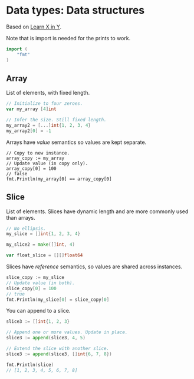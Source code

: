# Data types: Data structures

Based on [Learn X in Y](https://learnxinyminutes.com/docs/go/).

Note that is import is needed for the prints to work.

```go
import (
	"fmt"
)
```

## Array

List of elements, with fixed length.

```go
// Initialize to four zeroes.
var my_array [4]int

// Infer the size. Still fixed length.
my_array2 = [...]int{1, 2, 3, 4}
my_array2[0] = -1
```

Arrays have _value_ semantics so values are kept separate.

```
// Copy to new instance.
array_copy := my_array
// Update value (in copy only).
array_copy[0] = 100
// false
fmt.Println(my_array[0] == array_copy[0]
```

## Slice

List of elements. Slices have dynamic length and are more commonly used than arrays.

```go
// No ellipsis.
my_slice = []int{1, 2, 3, 4}

my_slice2 = make([]int, 4)

var float_slice = [][]float64
```

Slices have _reference_ semantics, so values are shared across instances.

```go
slice_copy := my_slice
// Update value (in both). 
slice_copy[0] = 100
// true
fmt.Println(my_slice[0] = slice_copy[0]
```

You can append to a slice.

```go
slice3 := []int{1, 2, 3}

// Append one or more values. Update in place.
slice3 := append(slice3, 4, 5)

// Extend the slice with another slice.
slice3 := append(slice3, []int{6, 7, 8})

fmt.Println(slice)
// [1, 2, 3, 4, 5, 6, 7, 8]
```
